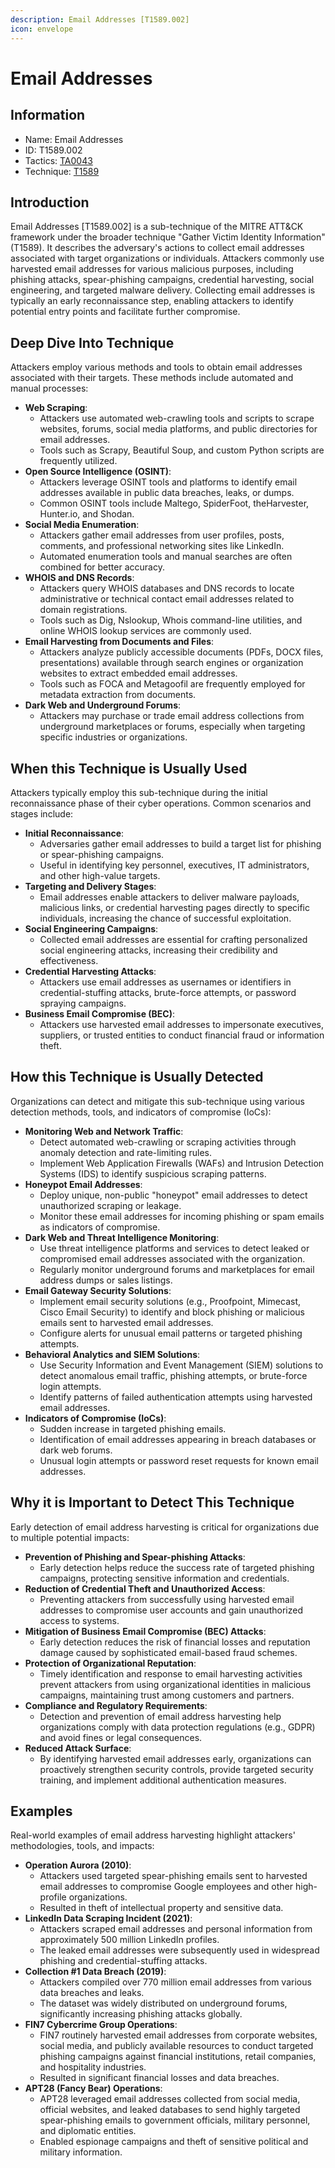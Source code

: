```yaml
---
description: Email Addresses [T1589.002]
icon: envelope
---
```


# Email Addresses

## Information

* Name: Email Addresses
* ID: T1589.002
* Tactics: [TA0043](../)
* Technique: [T1589](./)

## Introduction

Email Addresses \[T1589.002] is a sub-technique of the MITRE ATT\&CK framework under the broader technique "Gather Victim Identity Information" (T1589). It describes the adversary's actions to collect email addresses associated with target organizations or individuals. Attackers commonly use harvested email addresses for various malicious purposes, including phishing attacks, spear-phishing campaigns, credential harvesting, social engineering, and targeted malware delivery. Collecting email addresses is typically an early reconnaissance step, enabling attackers to identify potential entry points and facilitate further compromise.

## Deep Dive Into Technique

Attackers employ various methods and tools to obtain email addresses associated with their targets. These methods include automated and manual processes:

* **Web Scraping**:
  * Attackers use automated web-crawling tools and scripts to scrape websites, forums, social media platforms, and public directories for email addresses.
  * Tools such as Scrapy, Beautiful Soup, and custom Python scripts are frequently utilized.
* **Open Source Intelligence (OSINT)**:
  * Attackers leverage OSINT tools and platforms to identify email addresses available in public data breaches, leaks, or dumps.
  * Common OSINT tools include Maltego, SpiderFoot, theHarvester, Hunter.io, and Shodan.
* **Social Media Enumeration**:
  * Attackers gather email addresses from user profiles, posts, comments, and professional networking sites like LinkedIn.
  * Automated enumeration tools and manual searches are often combined for better accuracy.
* **WHOIS and DNS Records**:
  * Attackers query WHOIS databases and DNS records to locate administrative or technical contact email addresses related to domain registrations.
  * Tools such as Dig, Nslookup, Whois command-line utilities, and online WHOIS lookup services are commonly used.
* **Email Harvesting from Documents and Files**:
  * Attackers analyze publicly accessible documents (PDFs, DOCX files, presentations) available through search engines or organization websites to extract embedded email addresses.
  * Tools such as FOCA and Metagoofil are frequently employed for metadata extraction from documents.
* **Dark Web and Underground Forums**:
  * Attackers may purchase or trade email address collections from underground marketplaces or forums, especially when targeting specific industries or organizations.

## When this Technique is Usually Used

Attackers typically employ this sub-technique during the initial reconnaissance phase of their cyber operations. Common scenarios and stages include:

* **Initial Reconnaissance**:
  * Adversaries gather email addresses to build a target list for phishing or spear-phishing campaigns.
  * Useful in identifying key personnel, executives, IT administrators, and other high-value targets.
* **Targeting and Delivery Stages**:
  * Email addresses enable attackers to deliver malware payloads, malicious links, or credential harvesting pages directly to specific individuals, increasing the chance of successful exploitation.
* **Social Engineering Campaigns**:
  * Collected email addresses are essential for crafting personalized social engineering attacks, increasing their credibility and effectiveness.
* **Credential Harvesting Attacks**:
  * Attackers use email addresses as usernames or identifiers in credential-stuffing attacks, brute-force attempts, or password spraying campaigns.
* **Business Email Compromise (BEC)**:
  * Attackers use harvested email addresses to impersonate executives, suppliers, or trusted entities to conduct financial fraud or information theft.

## How this Technique is Usually Detected

Organizations can detect and mitigate this sub-technique using various detection methods, tools, and indicators of compromise (IoCs):

* **Monitoring Web and Network Traffic**:
  * Detect automated web-crawling or scraping activities through anomaly detection and rate-limiting rules.
  * Implement Web Application Firewalls (WAFs) and Intrusion Detection Systems (IDS) to identify suspicious scraping patterns.
* **Honeypot Email Addresses**:
  * Deploy unique, non-public "honeypot" email addresses to detect unauthorized scraping or leakage.
  * Monitor these email addresses for incoming phishing or spam emails as indicators of compromise.
* **Dark Web and Threat Intelligence Monitoring**:
  * Use threat intelligence platforms and services to detect leaked or compromised email addresses associated with the organization.
  * Regularly monitor underground forums and marketplaces for email address dumps or sales listings.
* **Email Gateway Security Solutions**:
  * Implement email security solutions (e.g., Proofpoint, Mimecast, Cisco Email Security) to identify and block phishing or malicious emails sent to harvested email addresses.
  * Configure alerts for unusual email patterns or targeted phishing attempts.
* **Behavioral Analytics and SIEM Solutions**:
  * Use Security Information and Event Management (SIEM) solutions to detect anomalous email traffic, phishing attempts, or brute-force login attempts.
  * Identify patterns of failed authentication attempts using harvested email addresses.
* **Indicators of Compromise (IoCs)**:
  * Sudden increase in targeted phishing emails.
  * Identification of email addresses appearing in breach databases or dark web forums.
  * Unusual login attempts or password reset requests for known email addresses.

## Why it is Important to Detect This Technique

Early detection of email address harvesting is critical for organizations due to multiple potential impacts:

* **Prevention of Phishing and Spear-phishing Attacks**:
  * Early detection helps reduce the success rate of targeted phishing campaigns, protecting sensitive information and credentials.
* **Reduction of Credential Theft and Unauthorized Access**:
  * Preventing attackers from successfully using harvested email addresses to compromise user accounts and gain unauthorized access to systems.
* **Mitigation of Business Email Compromise (BEC) Attacks**:
  * Early detection reduces the risk of financial losses and reputation damage caused by sophisticated email-based fraud schemes.
* **Protection of Organizational Reputation**:
  * Timely identification and response to email harvesting activities prevent attackers from using organizational identities in malicious campaigns, maintaining trust among customers and partners.
* **Compliance and Regulatory Requirements**:
  * Detection and prevention of email address harvesting help organizations comply with data protection regulations (e.g., GDPR) and avoid fines or legal consequences.
* **Reduced Attack Surface**:
  * By identifying harvested email addresses early, organizations can proactively strengthen security controls, provide targeted security training, and implement additional authentication measures.

## Examples

Real-world examples of email address harvesting highlight attackers' methodologies, tools, and impacts:

* **Operation Aurora (2010)**:
  * Attackers used targeted spear-phishing emails sent to harvested email addresses to compromise Google employees and other high-profile organizations.
  * Resulted in theft of intellectual property and sensitive data.
* **LinkedIn Data Scraping Incident (2021)**:
  * Attackers scraped email addresses and personal information from approximately 500 million LinkedIn profiles.
  * The leaked email addresses were subsequently used in widespread phishing and credential-stuffing attacks.
* **Collection #1 Data Breach (2019)**:
  * Attackers compiled over 770 million email addresses from various data breaches and leaks.
  * The dataset was widely distributed on underground forums, significantly increasing phishing attacks globally.
* **FIN7 Cybercrime Group Operations**:
  * FIN7 routinely harvested email addresses from corporate websites, social media, and publicly available resources to conduct targeted phishing campaigns against financial institutions, retail companies, and hospitality industries.
  * Resulted in significant financial losses and data breaches.
* **APT28 (Fancy Bear) Operations**:
  * APT28 leveraged email addresses collected from social media, official websites, and leaked databases to send highly targeted spear-phishing emails to government officials, military personnel, and diplomatic entities.
  * Enabled espionage campaigns and theft of sensitive political and military information.
